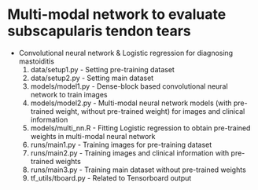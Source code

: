 # Multi-modal network to evaluate subscapularis tendon tears
 - Convolutional neural network & Logistic regression for diagnosing mastoiditis
   1. data/setup1.py       - Setting pre-training dataset
    2. data/setup2.py       - Setting main dataset
    3. models/model1.py     - Dense-block based convolutional neural network to train images
   4. models/model2.py     - Multi-modal neural network models (with pre-trained weight, without pre-trained weight) for images and clinical information
   5. models/multi_nn.R    - Fitting Logistic regression to obtain pre-trained weights in multi-modal neural network
   6. runs/main1.py        - Training images for pre-training dataset 
   7. runs/main2.py        - Training images and clinical information with pre-trained weights
   8. runs/main3.py        - Training main dataset without pre-trained weights
   9. tf_utils/tboard.py   - Related to Tensorboard output
